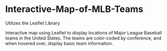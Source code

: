 # Interactive-Map-of-MLB-Teams
Utilizes the Leaflet Library

Interactive map using Leaflet to display locations of Major League Baseball teams in the United States. The teams are color-coded by conference, and when hovered over, display basic team information.

